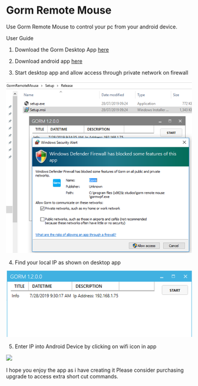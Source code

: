 # Gorm Remote Mouse
Use Gorm Remote Mouse to control your pc from your android device. 

User Guide

1. Download the Gorm Desktop App [here](https://github.com/lcstudios5563/GormRemoteMouse/blob/master/Release/GormRemoteMouse%201.2.0.0.msi)


2. Download android app [here](https://play.google.com/store/apps/details?id=uk.co.lcstudios.mouseemulator)

3. Start desktop app and allow access through private network on firewall

![](https://github.com/lcstudios5563/GormRemoteMouse/blob/master/Images/App%20firewall%20rule.PNG)

4. Find your local IP as shown on desktop app

![](https://github.com/lcstudios5563/GormRemoteMouse/blob/master/Images/App%20Ip%20address.PNG)

5. Enter IP into Android Device by clicking on wifi icon in app

![](https://lh3.googleusercontent.com/Wl3CRzblHlIxCnbSB1n7BqODh5tRCwhMqgWWMjlINyBML_2AJhVvfX8Aj1VAqT2rDQ=w720-h310-rw)


I hope you enjoy the app as i have creating it
Please consider purchasing upgrade to access extra short cut commands.
